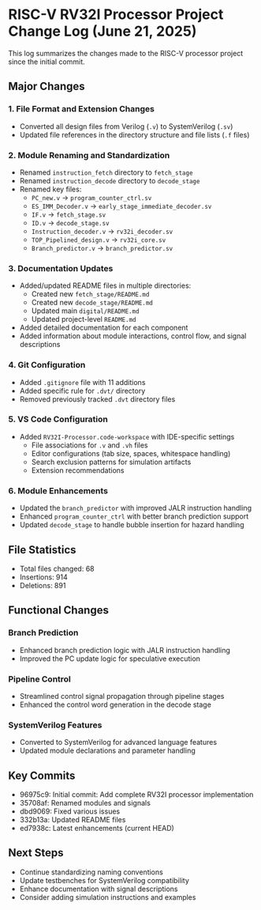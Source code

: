 # RISC-V RV32I Processor Project Change Log (June 21, 2025)

This log summarizes the changes made to the RISC-V processor project since the initial commit.

## Major Changes

### 1. File Format and Extension Changes
- Converted all design files from Verilog (`.v`) to SystemVerilog (`.sv`)
- Updated file references in the directory structure and file lists (`.f` files)

### 2. Module Renaming and Standardization
- Renamed `instruction_fetch` directory to `fetch_stage`
- Renamed `instruction_decode` directory to `decode_stage`
- Renamed key files:
  - `PC_new.v` → `program_counter_ctrl.sv`
  - `ES_IMM_Decoder.v` → `early_stage_immediate_decoder.sv`
  - `IF.v` → `fetch_stage.sv`
  - `ID.v` → `decode_stage.sv`
  - `Instruction_decoder.v` → `rv32i_decoder.sv`
  - `TOP_Pipelined_design.v` → `rv32i_core.sv`
  - `Branch_predictor.v` → `branch_predictor.sv`

### 3. Documentation Updates
- Added/updated README files in multiple directories:
  - Created new `fetch_stage/README.md`
  - Created new `decode_stage/README.md`
  - Updated main `digital/README.md`
  - Updated project-level `README.md`
- Added detailed documentation for each component
- Added information about module interactions, control flow, and signal descriptions

### 4. Git Configuration
- Added `.gitignore` file with 11 additions
- Added specific rule for `.dvt/` directory
- Removed previously tracked `.dvt` directory files

### 5. VS Code Configuration
- Added `RV32I-Processor.code-workspace` with IDE-specific settings
  - File associations for `.v` and `.vh` files
  - Editor configurations (tab size, spaces, whitespace handling)
  - Search exclusion patterns for simulation artifacts
  - Extension recommendations

### 6. Module Enhancements
- Updated the `branch_predictor` with improved JALR instruction handling
- Enhanced `program_counter_ctrl` with better branch prediction support
- Updated `decode_stage` to handle bubble insertion for hazard handling

## File Statistics
- Total files changed: 68
- Insertions: 914
- Deletions: 891

## Functional Changes

### Branch Prediction
- Enhanced branch prediction logic with JALR instruction handling
- Improved the PC update logic for speculative execution

### Pipeline Control
- Streamlined control signal propagation through pipeline stages
- Enhanced the control word generation in the decode stage

### SystemVerilog Features
- Converted to SystemVerilog for advanced language features
- Updated module declarations and parameter handling

## Key Commits

- 96975c9: Initial commit: Add complete RV32I processor implementation
- 35708af: Renamed modules and signals
- dbd9069: Fixed various issues
- 332b13a: Updated README files
- ed7938c: Latest enhancements (current HEAD)

## Next Steps

- Continue standardizing naming conventions
- Update testbenches for SystemVerilog compatibility
- Enhance documentation with signal descriptions
- Consider adding simulation instructions and examples
